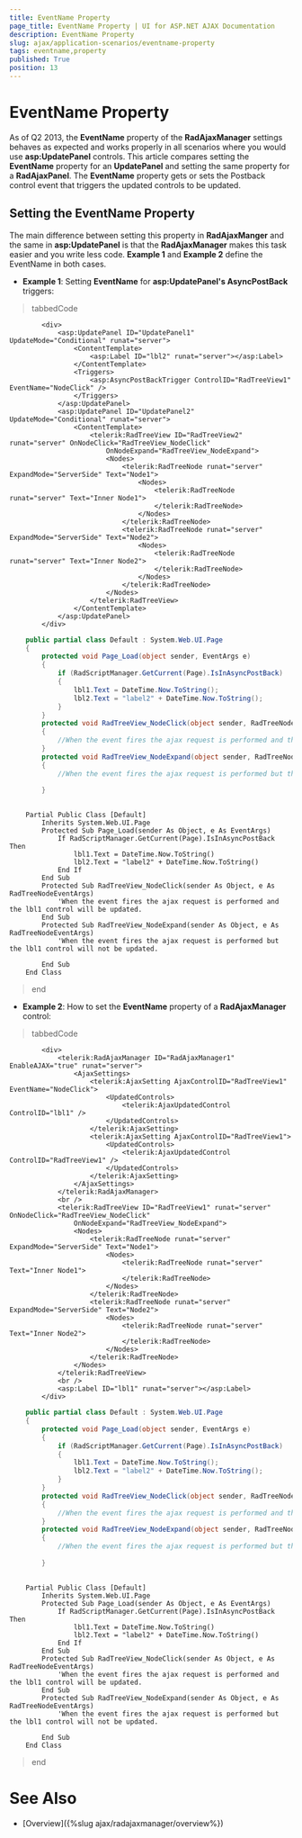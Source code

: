 ```yaml
---
title: EventName Property
page_title: EventName Property | UI for ASP.NET AJAX Documentation
description: EventName Property
slug: ajax/application-scenarios/eventname-property
tags: eventname,property
published: True
position: 13
---
```


# EventName Property



As of Q2 2013, the __EventName__ property of the __RadAjaxManager__ settings behaves as expected and works properly in all scenarios where you would use __asp:UpdatePanel__ controls. This article compares setting the __EventName__ property for an __UpdatePanel__ and setting the same property for a __RadAjaxPanel__. The __EventName__ property gets or sets the Postback control event that triggers the updated controls to be updated.

## Setting the EventName Property

The main difference between setting this property in __RadAjaxManger__ and the same in __asp:UpdatePanel__ is that the __RadAjaxManager__ makes this task easier and you write less code. __Example 1__ and __Example 2__ define the EventName in both cases.

* __Example 1__: Setting __EventName__ for __asp:UpdatePanel's AsyncPostBack__ triggers:

>tabbedCode

````ASPNET
	    <div>
	        <asp:UpdatePanel ID="UpdatePanel1" UpdateMode="Conditional" runat="server">
	            <ContentTemplate>
	                <asp:Label ID="lbl2" runat="server"></asp:Label>
	            </ContentTemplate>
	            <Triggers>
	                <asp:AsyncPostBackTrigger ControlID="RadTreeView1" EventName="NodeClick" />
	            </Triggers>
	        </asp:UpdatePanel>
	        <asp:UpdatePanel ID="UpdatePanel2" UpdateMode="Conditional" runat="server">
	            <ContentTemplate>
	                <telerik:RadTreeView ID="RadTreeView2" runat="server" OnNodeClick="RadTreeView_NodeClick"
	                    OnNodeExpand="RadTreeView_NodeExpand">
	                    <Nodes>
	                        <telerik:RadTreeNode runat="server" ExpandMode="ServerSide" Text="Node1">
	                            <Nodes>
	                                <telerik:RadTreeNode runat="server" Text="Inner Node1">
	                                </telerik:RadTreeNode>
	                            </Nodes>
	                        </telerik:RadTreeNode>
	                        <telerik:RadTreeNode runat="server" ExpandMode="ServerSide" Text="Node2">
	                            <Nodes>
	                                <telerik:RadTreeNode runat="server" Text="Inner Node2">
	                                </telerik:RadTreeNode>
	                            </Nodes>
	                        </telerik:RadTreeNode>
	                    </Nodes>
	                </telerik:RadTreeView>
	            </ContentTemplate>
	        </asp:UpdatePanel>
	    </div>
````
````C#
	public partial class Default : System.Web.UI.Page 
	{
	    protected void Page_Load(object sender, EventArgs e)
	    {
	        if (RadScriptManager.GetCurrent(Page).IsInAsyncPostBack)
	        {
	            lbl1.Text = DateTime.Now.ToString();
	            lbl2.Text = "label2" + DateTime.Now.ToString();
	        }
	    }
	    protected void RadTreeView_NodeClick(object sender, RadTreeNodeEventArgs e)
	    {
	        //When the event fires the ajax request is performed and the lbl1 control will be updated.
	    }
	    protected void RadTreeView_NodeExpand(object sender, RadTreeNodeEventArgs e)
	    {
	        //When the event fires the ajax request is performed but the lbl1 control will not be updated.
	
	    }
	
````
````VB.NET
	Partial Public Class [Default]
	    Inherits System.Web.UI.Page
	    Protected Sub Page_Load(sender As Object, e As EventArgs)
	        If RadScriptManager.GetCurrent(Page).IsInAsyncPostBack Then
	            lbl1.Text = DateTime.Now.ToString()
	            lbl2.Text = "label2" + DateTime.Now.ToString()
	        End If
	    End Sub
	    Protected Sub RadTreeView_NodeClick(sender As Object, e As RadTreeNodeEventArgs)
	        'When the event fires the ajax request is performed and the lbl1 control will be updated.
	    End Sub
	    Protected Sub RadTreeView_NodeExpand(sender As Object, e As RadTreeNodeEventArgs)
	        'When the event fires the ajax request is performed but the lbl1 control will not be updated.
	
	    End Sub
	End Class
````
>end

* __Example 2__: How to set the __EventName__ property of a __RadAjaxManager__ control:

>tabbedCode

````ASPNET
	    <div>
	        <telerik:RadAjaxManager ID="RadAjaxManager1" EnableAJAX="true" runat="server">
	            <AjaxSettings>
	                <telerik:AjaxSetting AjaxControlID="RadTreeView1" EventName="NodeClick">
	                    <UpdatedControls>
	                        <telerik:AjaxUpdatedControl ControlID="lbl1" />
	                    </UpdatedControls>
	                </telerik:AjaxSetting>
	                <telerik:AjaxSetting AjaxControlID="RadTreeView1">
	                    <UpdatedControls>
	                        <telerik:AjaxUpdatedControl ControlID="RadTreeView1" />
	                    </UpdatedControls>
	                </telerik:AjaxSetting>
	            </AjaxSettings>
	        </telerik:RadAjaxManager>
	        <br />
	        <telerik:RadTreeView ID="RadTreeView1" runat="server" OnNodeClick="RadTreeView_NodeClick"
	            OnNodeExpand="RadTreeView_NodeExpand">
	            <Nodes>
	                <telerik:RadTreeNode runat="server" ExpandMode="ServerSide" Text="Node1">
	                    <Nodes>
	                        <telerik:RadTreeNode runat="server" Text="Inner Node1">
	                        </telerik:RadTreeNode>
	                    </Nodes>
	                </telerik:RadTreeNode>
	                <telerik:RadTreeNode runat="server" ExpandMode="ServerSide" Text="Node2">
	                    <Nodes>
	                        <telerik:RadTreeNode runat="server" Text="Inner Node2">
	                        </telerik:RadTreeNode>
	                    </Nodes>
	                </telerik:RadTreeNode>
	            </Nodes>
	        </telerik:RadTreeView>
	        <br />
	        <asp:Label ID="lbl1" runat="server"></asp:Label>
	    </div>
````
````C#
	public partial class Default : System.Web.UI.Page 
	{
	    protected void Page_Load(object sender, EventArgs e)
	    {
	        if (RadScriptManager.GetCurrent(Page).IsInAsyncPostBack)
	        {
	            lbl1.Text = DateTime.Now.ToString();
	            lbl2.Text = "label2" + DateTime.Now.ToString();
	        }
	    }
	    protected void RadTreeView_NodeClick(object sender, RadTreeNodeEventArgs e)
	    {
	        //When the event fires the ajax request is performed and the lbl1 control will be updated.
	    }
	    protected void RadTreeView_NodeExpand(object sender, RadTreeNodeEventArgs e)
	    {
	        //When the event fires the ajax request is performed but the lbl1 control will not be updated.
	
	    }
	
````
````VB.NET
	Partial Public Class [Default]
	    Inherits System.Web.UI.Page
	    Protected Sub Page_Load(sender As Object, e As EventArgs)
	        If RadScriptManager.GetCurrent(Page).IsInAsyncPostBack Then
	            lbl1.Text = DateTime.Now.ToString()
	            lbl2.Text = "label2" + DateTime.Now.ToString()
	        End If
	    End Sub
	    Protected Sub RadTreeView_NodeClick(sender As Object, e As RadTreeNodeEventArgs)
	        'When the event fires the ajax request is performed and the lbl1 control will be updated.
	    End Sub
	    Protected Sub RadTreeView_NodeExpand(sender As Object, e As RadTreeNodeEventArgs)
	        'When the event fires the ajax request is performed but the lbl1 control will not be updated.
	
	    End Sub
	End Class
````
>end

# See Also

 * [Overview]({%slug ajax/radajaxmanager/overview%})
